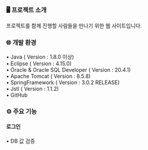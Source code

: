 ### 🖥️ 프로젝트 소개
프로젝트를 함께 진행할 사람들을 만나기 위한 웹 사이트입니다.

### 🌐 개발 환경
  • Java ( Version : 1.8.0 이상)</br>
  • Eclipse ( Version : 4.15.0)</br>
  • Oracle & Oracle SQL Developer ( Version : 20.4.1)</br>
  • Apache Tomcat ( Version : 8.5.8)</br>
  • SpringFramework ( Version : 3.0.2 RELEASE)</br>
  • Jstl ( Version : 1.1.2)</br>
  • GitHub </br>

### ⚙️ 주요 기능
####       로그인
  • DB 값 검증

